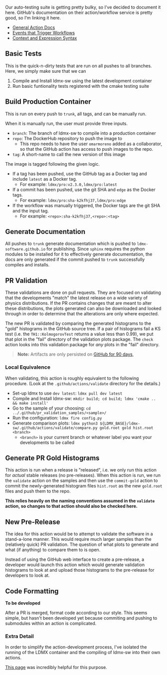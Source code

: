 
Our auto-testing suite is getting pretty bulky, so I've decided to document it here.
GitHub's documentation on their action/workflow service is pretty good,
so I'm linking it here.

- [General Action Docs](https://docs.github.com/en/actions)
- [Events that Trigger Workflows](https://docs.github.com/en/actions/reference/events-that-trigger-workflows)
- [Context and Expression Syntax](https://docs.github.com/en/actions/reference/context-and-expression-syntax-for-github-actions)

## Basic Tests

This is the quick-n-dirty tests that are run on all pushes to all branches.
Here, we simply make sure that we can

1. Compile and Install ldmx-sw using the latest development container
2. Run basic funtionality tests registered with the cmake testing suite

## Build Production Container

This is run on every push to `trunk`, all tags, and can be manually run.

When it is manually run, the user must provide three inputs.

- `branch`: The branch of ldmx-sw to compile into a production container
- `repo`: The DockerHub repository to push the image to
  - This repo needs to have the user `omarmoreno` added as a collaborator,
    so that the GitHub action has access to push images to the repo.
- `tag`: A short-name to call the new version of this image

The image is tagged following the given logic.

- If a tag has been pushed, use the GitHub tag as a Docker tag and include `latest` as a Docker tag.
  - For example: `ldmx/pro:v2.3.0,ldmx/pro:latest`
- If a commit has been pushed, use the git SHA and `edge` as the Docker tags.
  - For example: `ldmx/pro:sha-k2kfhj37,ldmx/pro:edge`
- If the workflow was manually triggered, the Docker tags are the git SHA and the input tag.
  - For example: `<repo>:sha-k2kfhj37,<repo>:<tag>`

## Generate Documentation

All pushes to `trunk` generate documentation which is pushed to `ldmx-software.github.io` for publishing.
Since `sphinx` requires the python modules to be installed for it to effectively generate documentation,
the docs are only generated if the commit pushed to `trunk` successfully compiles and installs.

## PR Validation

These validations are done on pull requests.
They are focused on validating that the developments "match" the latest release on a wide variety of physics distributions.
If the PR contains changes that are meant to alter these distributions, 
the plots generated can also be downloaded and looked through in order to determine that the alterations are only where expected.

The new PR is validated by comparing the generated histograms to the "gold" histograms in the GitHub source tree.
If a pair of histograms fail a KS test (i.e. the `TH1::KolmogorovTest` returns a value less than 0.99), we put that plot
in the "fail" directory of the validation plots package. The `check` action looks into this validation package for _any_
plots in the "fail" directory.

> **Note:** Artifacts are only persisted on 
> [GitHub for 90 days](https://docs.github.com/en/organizations/managing-organization-settings/configuring-the-retention-period-for-github-actions-artifacts-and-logs-in-your-organization),

### Local Equivalence

When validating, this action is roughly equivalent to the following procedure.
(Look at the `.github/actions/validate` directory for the details.)

- Set-up ldmx to use `dev latest`: `ldmx pull dev latest`
- Compile and Install ldmx-sw: `mkdir build; cd build; ldmx 'cmake .. && make install'`
- Go to the sample of your choosing: `cd ../.github/pr_validation_samples/<sample>/`
- Run the configuration: `ldmx fire config.py`
- Generate comparison plots: `ldmx python3 ${LDMX_BASE}/ldmx-sw/.github/actions/validate/compare.py gold.root gold hist.root <branch>`
  - `<branch>` is your current branch or whatever label you want your developments to be called

## Generate PR Gold Histograms

This action is run when a release is "released", i.e. we only run this action for _actual_ stable releases (no pre-releases).
When this action is run, we run the `validate` action on the samples 
and then use the `commit-gold` action to commit the newly-generated histogram files `hist.root` as the new `gold.root` files and push them to the repo.

**This relies heavily on the naming conventions assumed in the `validate` action, so changes to that action should also be checked here.**

## New Pre-Release

The idea for this action would be to attempt to validate the software in a stand-a-lone manner.
This would require much larger samples than the (relatively quick) PR validation.
The question of what plots to generate and what (if anything) to compare them to is open.

Instead of using the GitHub web interface to create a pre-release, a developer would launch this action 
which would generate validation histograms to look at and upload those histograms to the pre-release for developers to look at.

## Code Formatting

**To be developed**

After a PR is merged, format code according to our style.
This seems simple, but hasn't been developed yet because commiting and pushing to submodules within an action is complicated.

### Extra Detail

In order to simplify the action-development process,
I've isolated the running of the LDMX container and the
compiling of ldmx-sw into their own actions.

[This page](https://docs.github.com/en/actions/learn-github-actions/finding-and-customizing-actions#referencing-an-action-in-the-same-repository-where-a-workflow-file-uses-the-action)
was incredibly helpful for this purpose.

